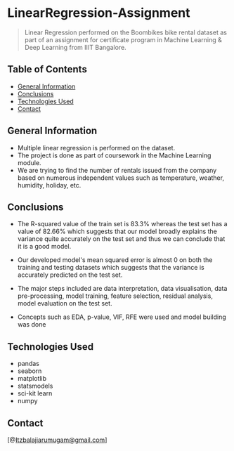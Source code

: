 # LinearRegression-Assignment 
> Linear Regression performed on the Boombikes bike rental dataset as part of an assignment for certificate program in Machine Learning & Deep Learning from IIIT Bangalore. 


## Table of Contents
* [General Information](#general-information)
* [Conclusions](#conclusions)
* [Technologies Used](#technologies-used)
* [Contact](#Contact)

<!-- You can include any other section that is pertinent to your problem -->

## General Information
- Multiple linear regression is performed on the dataset.
- The project is done as part of coursework in the Machine Learning module. 
- We are trying to find the number of rentals issued from the company based on numerous independent values such as temperature, weather, humidity, holiday, etc. 

<!-- You don't have to answer all the questions - just the ones relevant to your project. -->

## Conclusions
- The R-squared value of the train set is 83.3% whereas the test set has a value of 82.66% which suggests that our model broadly explains the variance quite accurately on the test set and thus we can conclude that it is a good model.

- Our developed model's mean squared error is almost 0 on both the training and testing datasets which suggests that the variance is accurately predicted on the test set. 

- The major steps included are data interpretation, data visualisation, data pre-processing, model training, feature selection, residual analysis, model evaluation on the test set. 

- Concepts such as EDA, p-value, VIF, RFE were used and model building was done 

<!-- You don't have to answer all the questions - just the ones relevant to your project. -->


## Technologies Used
- pandas
- seaborn
- matplotlib
- statsmodels
- sci-kit learn
- numpy

<!-- As the libraries versions keep on changing, it is recommended to mention the version of library used in this project -->

## Contact
[@Itzbalajiarumugam@gmail.com]


<!-- Optional -->
<!-- ## License -->
<!-- This project is open source and available under the [... License](). -->

<!-- You don't have to include all sections - just the one's relevant to your project -->
